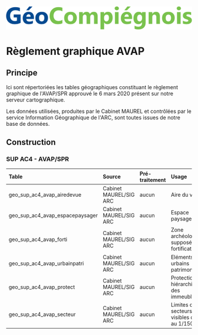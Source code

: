 ![picto](/doc/img/geocompiegnois_2020.png)

# Règlement graphique AVAP

## Principe

Ici sont répertoriées les tables géographiques constituant le règlement graphique de l'AVAP/SPR approuvé le 6 mars 2020 présent sur notre serveur cartographique.

Les données utilisées, produites par le Cabinet MAUREL et contrôlées par le service Information Géographique de l'ARC, sont toutes issues de notre base de données.

## Construction

### SUP AC4 - AVAP/SPR

|Table | Source | Pré-traitement | Usage | Style
|:---|:---|:---|:---|:---|
|geo_sup_ac4_avap_airedevue|Cabinet MAUREL/SIG ARC|aucun|Aire du vue|SUP-AC4-AVAP_aireduvue.sld|
|geo_sup_ac4_avap_espacepaysager|Cabinet MAUREL/SIG ARC|aucun|Espace paysager|SUP-AC4-AVAP_espacepaysager.sld|
|geo_sup_ac4_avap_forti|Cabinet MAUREL/SIG ARC|aucun|Zone archéologique supposée des fortifications|SUP-AC4-AVAP_forti.sld|
|geo_sup_ac4_avap_urbainpatri|Cabinet MAUREL/SIG ARC|aucun|Eléments urbains patrimoniaux|SUP-AC4-AVAP_urbainpatri.sld|
|geo_sup_ac4_avap_protect|Cabinet MAUREL/SIG ARC|aucun|Protection hiérarchique des immeubles|SUP-AC4-AVAP_protec.sld|
|geo_sup_ac4_avap_secteur|Cabinet MAUREL/SIG ARC|aucun|Limites de secteurs visibles du 1 au 1/1500e|SUP-AC4-AVAP_secteur_niv_inf.sld|


